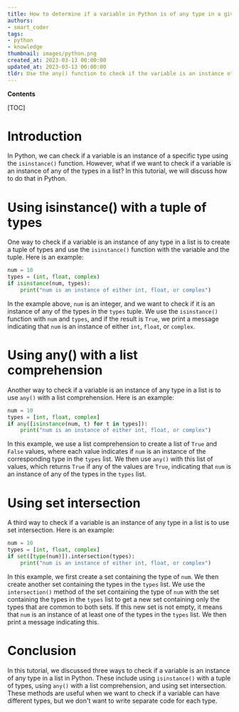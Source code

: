 ```yaml
---
title: How to determine if a variable in Python is of any type in a given list using isinstance()?
authors:
- smart_coder
tags:
- python
- knowledge
thumbnail: images/python.png
created_at: 2023-03-13 00:00:00
updated_at: 2023-03-13 00:00:00
tldr: Use the any() function to check if the variable is an instance of any of the types in the list using a generator expression.
---
```


**Contents**

[TOC]

# Introduction

In Python, we can check if a variable is an instance of a specific type using the `isinstance()` function. However, what if we want to check if a variable is an instance of any of the types in a list? In this tutorial, we will discuss how to do that in Python.

# Using isinstance() with a tuple of types

One way to check if a variable is an instance of any type in a list is to create a tuple of types and use the `isinstance()` function with the variable and the tuple. Here is an example:

```python
num = 10
types = (int, float, complex)
if isinstance(num, types):
    print("num is an instance of either int, float, or complex")
```

In the example above, `num` is an integer, and we want to check if it is an instance of any of the types in the `types` tuple. We use the `isinstance()` function with `num` and `types`, and if the result is `True`, we print a message indicating that `num` is an instance of either `int`, `float`, or `complex`.

# Using any() with a list comprehension

Another way to check if a variable is an instance of any type in a list is to use `any()` with a list comprehension. Here is an example:

```python
num = 10
types = [int, float, complex]
if any([isinstance(num, t) for t in types]):
    print("num is an instance of either int, float, or complex")
```

In this example, we use a list comprehension to create a list of `True` and `False` values, where each value indicates if `num` is an instance of the corresponding type in the `types` list. We then use `any()` with this list of values, which returns `True` if any of the values are `True`, indicating that `num` is an instance of any of the types in the `types` list.

# Using set intersection

A third way to check if a variable is an instance of any type in a list is to use set intersection. Here is an example:

```python
num = 10
types = [int, float, complex]
if set([type(num)]).intersection(types):
    print("num is an instance of either int, float, or complex")
```

In this example, we first create a set containing the type of `num`. We then create another set containing the types in the `types` list. We use the `intersection()` method of the set containing the type of `num` with the set containing the types in the `types` list to get a new set containing only the types that are common to both sets. If this new set is not empty, it means that `num` is an instance of at least one of the types in the `types` list. We then print a message indicating this. 

# Conclusion

In this tutorial, we discussed three ways to check if a variable is an instance of any type in a list in Python. These include using `isinstance()` with a tuple of types, using `any()` with a list comprehension, and using set intersection. These methods are useful when we want to check if a variable can have different types, but we don't want to write separate code for each type.
